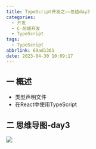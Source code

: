 ```yaml
---
title: TypeScript开发之——总结day3
categories:
  - 开发
  - C-前端开发
  - TypeScript
tags:
  - TypeScript
abbrlink: 69ad1361
date: 2023-04-30 10:09:17
---
```

## 一 概述

* 类型声明文件
* 在React中使用TypeScript

<!--more-->

## 二  思维导图-day3

![][1]



[1]:https://cdn.staticaly.com/gh/PGzxc/CDN/master/blog-ts/ts-summary-day3.png